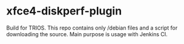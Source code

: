 # xfce4-diskperf-plugin
Build for TRIOS.
This repo contains only /debian files and a script for downloading the source. Main purpose is usage with Jenkins CI.

